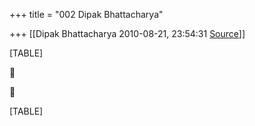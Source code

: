 +++
title = "002 Dipak Bhattacharya"

+++
[[Dipak Bhattacharya	2010-08-21, 23:54:31 [Source](https://groups.google.com/g/bvparishat/c/lWenYk8dz98)]]



[TABLE]





[TABLE]

  

